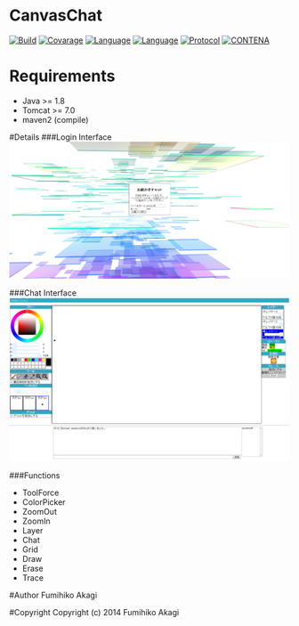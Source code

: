 # CanvasChat
[![Build](https://img.shields.io/badge/build-Success-brightgreen.svg?style=flat)]()
[![Covarage](https://img.shields.io/badge/covarage-82%-yellowgreen.svg?style=flat)]()
[![Language](http://img.shields.io/badge/Language-java-orange.svg?style=flat)](http://www.oracle.com/technetwork/java/javase/downloads/index.html)
[![Language](https://img.shields.io/badge/HTML5-Canvas-blue.svg?style=flat)](http://www.html5.jp/canvas)
[![Protocol](https://img.shields.io/badge/Protocol-WebSocket-green.svg?style=flat)](http://www.hcn.zaq.ne.jp/___/WEB/RFC6455-ja.html)
[![CONTENA](https://img.shields.io/badge/CONTENA-Tomcat7-red.svg?style=flat)](https://tomcat.apache.org/download-70.cgi)


# Requirements
* Java >= 1.8
* Tomcat >= 7.0
* maven2 (compile)

#Details
###Login Interface
<img src="./Raw/images/index.png" alt="index">

###Chat Interface
<img src="./Raw/images/chat.png" alt="chat">

###Functions

 - ToolForce
 - ColorPicker
 - ZoomOut
 - ZoomIn
 - Layer
 - Chat
 - Grid
 - Draw
 - Erase
 - Trace

#Author
Fumihiko Akagi

#Copyright
    Copyright (c) 2014 Fumihiko Akagi

